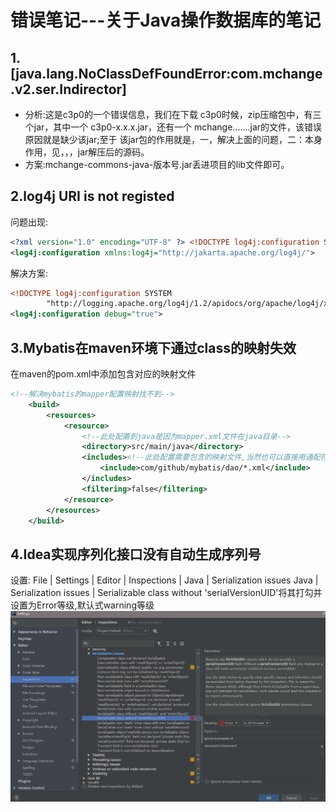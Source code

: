 # 错误笔记---关于Java操作数据库的笔记

## 1.[java.lang.NoClassDefFoundError:com.mchange.v2.ser.Indirector]

- 分析:这是c3p0的一个错误信息，我们在下载 c3p0时候，zip压缩包中，有三个jar，其中一个 c3p0-x.x.x.jar，还有一个  mchange.......jar的文件，该错误原因就是缺少该jar;至于 该jar包的作用就是，一，解决上面的问题，二：本身作用，见，，，jar解压后的源码。
- 方案:mchange-commons-java-版本号.jar丢进项目的lib文件即可。

## 2.log4j URI is not registed

问题出现:

```xml
<?xml version="1.0" encoding="UTF-8" ?> <!DOCTYPE log4j:configuration SYSTEM "log4j.dtd">
<log4j:configuration xmlns:log4j="http://jakarta.apache.org/log4j/">
```

解决方案:

```xml
<!DOCTYPE log4j:configuration SYSTEM
        "http://logging.apache.org/log4j/1.2/apidocs/org/apache/log4j/xml/doc-files/log4j.dtd">
<log4j:configuration debug="true">
```

## 3.Mybatis在maven环境下通过class的映射失效

在maven的pom.xml中添加包含对应的映射文件

```xml
<!--解决mybatis的mapper配置映射找不到-->
    <build>
        <resources>
            <resource>
                <!--此处配置到java是因为mapper.xml文件在java目录-->
                <directory>src/main/java</directory>
                <includes><!--此处配置需要包含的映射文件,当然也可以直接用通配符-->
                    <include>com/github/mybatis/dao/*.xml</include>
                </includes>
                <filtering>false</filtering>
            </resource>
        </resources>
    </build>
```

## 4.Idea实现序列化接口没有自动生成序列号

设置: File | Settings | Editor | Inspections | Java | Serialization issues Java | Serialization issues | Serializable class without 'serialVersionUID'将其打勾并设置为Error等级,默认式warning等级![image-20200410113014833](错误笔记.assets/image-20200410113014833.png)